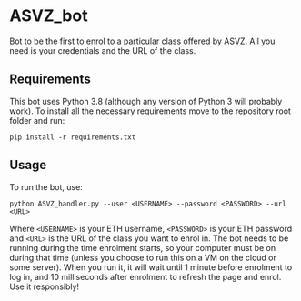 # ASVZ_bot
Bot to be the first to enrol to a particular class offered by ASVZ. All you need is your credentials and the URL of the class.

## Requirements

This bot uses Python 3.8 (although any version of Python 3 will probably work). To install all the necessary requirements move to the repository root folder and run:

`pip install -r requirements.txt`

## Usage

To run the bot, use:

`python ASVZ_handler.py --user <USERNAME> --password <PASSWORD> --url <URL>`

Where `<USERNAME>` is your ETH username, `<PASSWORD>` is your ETH password and `<URL>` is the URL of the class you want to enrol in. The bot needs to be running during the time enrolment starts, so your computer must be on during that time (unless you choose to run this on a VM on the cloud or some server). When you run it, it will wait until 1 minute before enrolment to log in, and 10 milliseconds after enrolment to refresh the page and enrol. Use it responsibly!